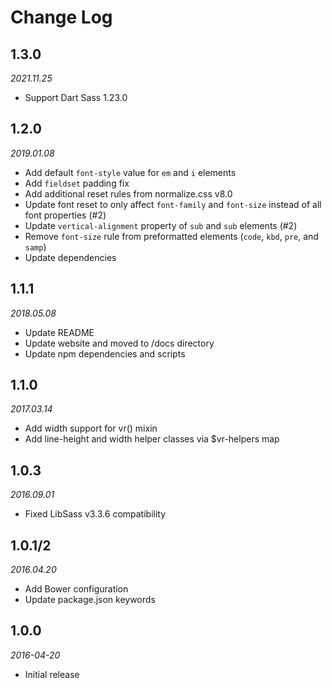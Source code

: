 # Change Log

## 1.3.0

*2021.11.25*

- Support Dart Sass 1.23.0

## 1.2.0

*2019.01.08*

- Add default `font-style` value for `em` and `i` elements
- Add `fieldset` padding fix
- Add additional reset rules from normalize.css v8.0
- Update font reset to only affect `font-family` and `font-size` instead of all
  font properties (#2)
- Update `vertical-alignment` property of `sub` and `sub` elements (#2)
- Remove `font-size` rule from preformatted elements (`code`, `kbd`, `pre`, and
  `samp`)
- Update dependencies

## 1.1.1

*2018.05.08*

- Update README
- Update website and moved to /docs directory
- Update npm dependencies and scripts

## 1.1.0

*2017.03.14*

- Add width support for vr() mixin
- Add line-height and width helper classes via $vr-helpers map

## 1.0.3

*2016.09.01*

- Fixed LibSass v3.3.6 compatibility

## 1.0.1/2

*2016.04.20*

- Add Bower configuration
- Update package.json keywords

## 1.0.0

*2016-04-20*

- Initial release
